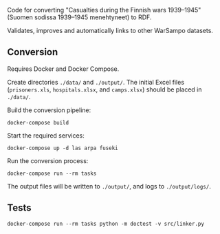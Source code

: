 Code for converting 
"Casualties during the Finnish wars 1939–1945" (Suomen sodissa 1939–1945 menehtyneet) to RDF.

Validates, improves and automatically links to other WarSampo datasets.

## Conversion

Requires Docker and Docker Compose.

Create directories `./data/` and `./output/`.
The initial Excel files (`prisoners.xls`, `hospitals.xlsx`, and `camps.xlsx`) should be placed in `./data/`.

Build the conversion pipeline:

`docker-compose build`

Start the required services:

`docker-compose up -d las arpa fuseki`

Run the conversion process:

`docker-compose run --rm tasks`

The output files will be written to `./output/`, and logs to `./output/logs/`.

## Tests

`docker-compose run --rm tasks python -m doctest -v src/linker.py`